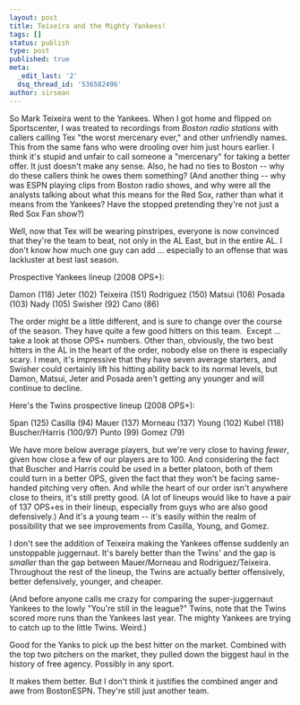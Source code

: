 ```yaml
---
layout: post
title: Teixeira and the Mighty Yankees!
tags: []
status: publish
type: post
published: true
meta:
  _edit_last: '2'
  dsq_thread_id: '536582496'
author: sirsean
---
```

So Mark Teixeira went to the Yankees. When I got home and flipped on Sportscenter, I was treated to recordings from <em>Boston radio stations</em> with callers calling Tex "the worst mercenary ever," and other unfriendly names. This from the same fans who were drooling over him just hours earlier. I think it's stupid and unfair to call someone a "mercenary" for taking a better offer. It just doesn't make any sense. Also, he had no ties to Boston -- why do these callers think he owes them something? (And another thing -- why was ESPN playing clips from Boston radio shows, and why were all the analysts talking about what this means for the Red Sox, rather than what it means from the Yankees? Have the stopped pretending they're not just a Red Sox Fan show?)

Well, now that Tex will be wearing pinstripes, everyone is now convinced that they're the team to beat, not only in the AL East, but in the entire AL. I don't know how much one guy can add ... especially to an offense that was lackluster at best last season.

Prospective Yankees lineup (2008 OPS+):

Damon (118)
Jeter (102)
Teixeira (151)
Rodriguez (150)
Matsui (108)
Posada (103)
Nady (105)
Swisher (92)
Cano (86)

The order might be a little different, and is sure to change over the course of the season. They have quite a few good hitters on this team.  Except ... take a look at those OPS+ numbers. Other than, obviously, the two best hitters in the AL in the heart of the order, nobody else on there is especially scary. I mean, it's impressive that they have seven average starters, and Swisher could certainly lift his hitting ability back to its normal levels, but Damon, Matsui, Jeter and Posada aren't getting any younger and will continue to decline.

Here's the Twins prospective lineup (2008 OPS+):

Span (125)
Casilla (94)
Mauer (137)
Morneau (137)
Young (102)
Kubel (118)
Buscher/Harris (100/97)
Punto (99)
Gomez (79)

We have more below average players, but we're very close to having <em>fewer</em>, given how close a few of our players are to 100. And considering the fact that Buscher and Harris could be used in a better platoon, both of them could turn in a better OPS, given the fact that they won't be facing same-handed pitching very often. And while the heart of our order isn't anywhere close to theirs, it's still pretty good. (A lot of lineups would like to have a pair of 137 OPS+es in their lineup, especially from guys who are also good defensively.) And it's a young team -- it's easily within the realm of possibility that we see improvements from Casilla, Young, and Gomez.

I don't see the addition of Teixeira making the Yankees offense suddenly an unstoppable juggernaut. It's barely better than the Twins' and the gap is <em>smaller</em> than the gap between Mauer/Morneau and Rodriguez/Teixeira. Throughout the rest of the lineup, the Twins are actually better offensively, better defensively, younger, and cheaper.

(And before anyone calls me crazy for comparing the super-juggernaut Yankees to the lowly "You're still in the league?" Twins, note that the Twins scored more runs than the Yankees last year. The mighty Yankees are trying to catch up to the little Twins. Weird.)

Good for the Yanks to pick up the best hitter on the market. Combined with the top two pitchers on the market, they pulled down the biggest haul in the history of free agency. Possibly in any sport.

It makes them better. But I don't think it justifies the combined anger and awe from BostonESPN. They're still just another team.
